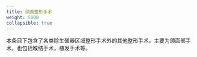 ```yaml
---
title: 颌面整形手术
weight: 5000
collapsible: true
---
```


本条目下包含了各类除生殖器区域整形手术外的其他整形手术，主要为颌面部手术，也包括喉结手术，植发手术等。

